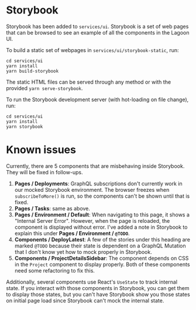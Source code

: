 # Storybook

Storybook has been added to `services/ui`. Storybook is a set of web pages that can be browsed to see an example of all the components in the Lagoon UI.

To build a static set of webpages in `services/ui/storybook-static`, run:
```
cd services/ui
yarn install
yarn build-storybook
```
The static HTML files can be served through any method or with the provided `yarn serve-storybook`.

To run the Storybook development server (with hot-loading on file change), run:
```
cd services/ui
yarn install
yarn storybook
```

# Known issues

Currently, there are 5 components that are misbehaving inside Storybook. They will be fixed in follow-ups.

1. **Pages / Deployments**: GraphQL subscriptions don't currently work in our mocked Storybook environment. The browser freezes when `subscribeToMore()` is run, so the components can't be shown until that is fixed.
2. **Pages / Tasks**: same as above.
3. **Pages / Environment / Default**: When navigating to this page, it shows a "Internal Server Error". However, when the page is reloaded, the component is displayed without error. I've added a note in Storybook to explain this under **Pages / Environment / `@TODO`**.
4. **Components / DeployLatest**: A few of the stories under this heading are marked `@TODO` because their state is dependent on a GraphQL Mutation that I don't know yet how to mock properly in Storybook.
5. **Components / ProjectDetailsSidebar**: The component depends on CSS in the `Project` component to display properly. Both of these components need some refactoring to fix this.

Additionally, several components use React's `UseState` to track internal state. If you interact with those components in Storybook, you can get them to display those states, but you can't have Storybook show you those states on initial page load since Storybook can't mock the internal state.